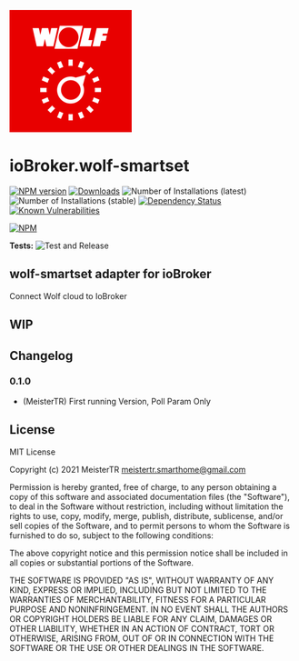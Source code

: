 ![Logo](admin/wolf-smartset.png)
# ioBroker.wolf-smartset

[![NPM version](http://img.shields.io/npm/v/iobroker.wolf-smartset.svg)](https://www.npmjs.com/package/iobroker.wolf-smartset)
[![Downloads](https://img.shields.io/npm/dm/iobroker.wolf-smartset.svg)](https://www.npmjs.com/package/iobroker.wolf-smartset)
![Number of Installations (latest)](http://iobroker.live/badges/wolf-smartset-installed.svg)
![Number of Installations (stable)](http://iobroker.live/badges/wolf-smartset-stable.svg)
[![Dependency Status](https://img.shields.io/david/MeisterTR/iobroker.wolf-smartset.svg)](https://david-dm.org/iobroker-community-adapters/iobroker.wolf-smartset)
[![Known Vulnerabilities](https://snyk.io/test/github/MeisterTR/ioBroker.wolf-smartset/badge.svg)](https://snyk.io/test/github/iobroker-community-adapters/ioBroker.wolf-smartset)

[![NPM](https://nodei.co/npm/iobroker.wolf-smartset.png?downloads=true)](https://nodei.co/npm/iobroker.wolf-smartset/)

**Tests:** ![Test and Release](https://github.com/iobroker-community-adapters/ioBroker.wolf-smartset/workflows/Test%20and%20Release/badge.svg)

## wolf-smartset adapter for ioBroker

Connect Wolf cloud to IoBroker

## WIP

## Changelog

### 0.1.0
* (MeisterTR) First running Version, Poll Param Only

## License
MIT License

Copyright (c) 2021 MeisterTR <meistertr.smarthome@gmail.com>

Permission is hereby granted, free of charge, to any person obtaining a copy
of this software and associated documentation files (the "Software"), to deal
in the Software without restriction, including without limitation the rights
to use, copy, modify, merge, publish, distribute, sublicense, and/or sell
copies of the Software, and to permit persons to whom the Software is
furnished to do so, subject to the following conditions:

The above copyright notice and this permission notice shall be included in all
copies or substantial portions of the Software.

THE SOFTWARE IS PROVIDED "AS IS", WITHOUT WARRANTY OF ANY KIND, EXPRESS OR
IMPLIED, INCLUDING BUT NOT LIMITED TO THE WARRANTIES OF MERCHANTABILITY,
FITNESS FOR A PARTICULAR PURPOSE AND NONINFRINGEMENT. IN NO EVENT SHALL THE
AUTHORS OR COPYRIGHT HOLDERS BE LIABLE FOR ANY CLAIM, DAMAGES OR OTHER
LIABILITY, WHETHER IN AN ACTION OF CONTRACT, TORT OR OTHERWISE, ARISING FROM,
OUT OF OR IN CONNECTION WITH THE SOFTWARE OR THE USE OR OTHER DEALINGS IN THE
SOFTWARE.